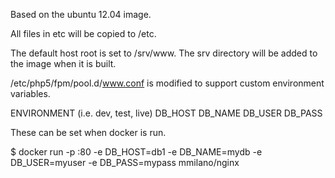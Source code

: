 Based on the ubuntu 12.04 image.

All files in etc will be copied to /etc.

The default host root is set to /srv/www. The srv directory
will be added to the image when it is built.

/etc/php5/fpm/pool.d/www.conf is modified to support
custom environment variables.

ENVIRONMENT (i.e. dev, test, live)
DB_HOST
DB_NAME
DB_USER
DB_PASS

These can be set when docker is run.

$ docker run -p :80 -e DB_HOST=db1 -e DB_NAME=mydb -e DB_USER=myuser -e DB_PASS=mypass mmilano/nginx
